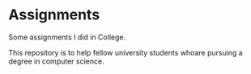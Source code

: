 # Assignments

Some assignments I did in College.

This repository is to help fellow university students whoare pursuing a degree in computer science.
